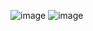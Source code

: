 ![image](https://user-images.githubusercontent.com/77222540/233337297-0a068667-e80e-4a95-94b1-4bac019342b5.png)
![image](https://user-images.githubusercontent.com/77222540/233337310-ecd2676c-707c-4b8e-9443-78991039badc.png)
